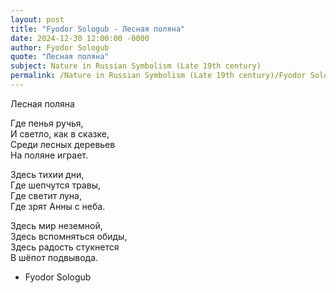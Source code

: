 ```yaml
---
layout: post
title: "Fyodor Sologub - Лесная поляна"
date: 2024-12-30 12:00:00 -0000
author: Fyodor Sologub
quote: "Лесная поляна"
subject: Nature in Russian Symbolism (Late 19th century)
permalink: /Nature in Russian Symbolism (Late 19th century)/Fyodor Sologub/Fyodor Sologub - Лесная поляна
---
```


Лесная поляна

Где пенья ручья,  
И светло, как в сказке,  
 Среди лесных деревьев  
На поляне играет.  

Здесь тихии дни,  
Где шепчутся травы,  
Где светит луна,  
Где зрят Анны с неба.  

Здесь мир неземной,  
Здесь вспомняться обиды,  
Здесь радость стукнется  
В шёпот подвывода.  




- Fyodor Sologub
